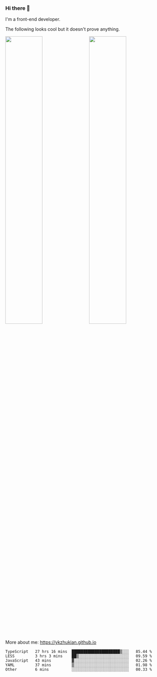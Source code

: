 ### Hi there 👋

I'm a front-end developer.

The following looks cool but it doesn't prove anything.

[<img align="right" width="48%" src="https://github-readme-stats.vercel.app/api?username=ykzhukian&show_icons=true&theme=dracula">](https://github.com/anuraghazra/github-readme-stats)

[<img width="48%" src="https://github-readme-stats.vercel.app/api/top-langs/?username=ykzhukian&layout=compact&theme=dracula">](https://github.com/anuraghazra/github-readme-stats)

More about me: 
https://ykzhukian.github.io

<!--START_SECTION:waka-->
```text
TypeScript   27 hrs 16 mins  █████████████████████▒░░░   85.44 % 
LESS         3 hrs 3 mins    ██▒░░░░░░░░░░░░░░░░░░░░░░   09.59 % 
JavaScript   43 mins         ▓░░░░░░░░░░░░░░░░░░░░░░░░   02.26 % 
YAML         37 mins         ▒░░░░░░░░░░░░░░░░░░░░░░░░   01.98 % 
Other        6 mins          ░░░░░░░░░░░░░░░░░░░░░░░░░   00.33 % 
```
<!--END_SECTION:waka-->
